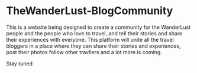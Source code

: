 # TheWanderLust-BlogCommunity
This is a website being designed to create a community for the WanderLust people and the people who love to travel, and tell their stories and share their experiences with everyone. This platform will unite all the travel bloggers in a place where they can share their stories and experiences, post their photos follow other travllers and a lot more is coming.

Stay tuned
